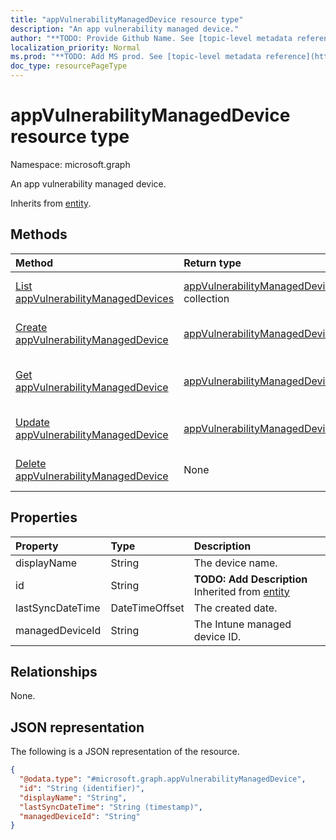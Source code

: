 ```yaml
---
title: "appVulnerabilityManagedDevice resource type"
description: "An app vulnerability managed device."
author: "**TODO: Provide Github Name. See [topic-level metadata reference](https://msgo.azurewebsites.net/add/document/guidelines/metadata.html#topic-level-metadata)**"
localization_priority: Normal
ms.prod: "**TODO: Add MS prod. See [topic-level metadata reference](https://msgo.azurewebsites.net/add/document/guidelines/metadata.html#topic-level-metadata)**"
doc_type: resourcePageType
---
```


# appVulnerabilityManagedDevice resource type

Namespace: microsoft.graph



An app vulnerability managed device.


Inherits from [entity](../resources/entity.md).

## Methods
|Method|Return type|Description|
|:---|:---|:---|
|[List appVulnerabilityManagedDevices](../api/appvulnerabilitymanageddevice-list.md)|[appVulnerabilityManagedDevice](../resources/appvulnerabilitymanageddevice.md) collection|Get a list of the [appVulnerabilityManagedDevice](../resources/appvulnerabilitymanageddevice.md) objects and their properties.|
|[Create appVulnerabilityManagedDevice](../api/appvulnerabilitymanageddevice-create.md)|[appVulnerabilityManagedDevice](../resources/appvulnerabilitymanageddevice.md)|Create a new [appVulnerabilityManagedDevice](../resources/appvulnerabilitymanageddevice.md) object.|
|[Get appVulnerabilityManagedDevice](../api/appvulnerabilitymanageddevice-get.md)|[appVulnerabilityManagedDevice](../resources/appvulnerabilitymanageddevice.md)|Read the properties and relationships of an [appVulnerabilityManagedDevice](../resources/appvulnerabilitymanageddevice.md) object.|
|[Update appVulnerabilityManagedDevice](../api/appvulnerabilitymanageddevice-update.md)|[appVulnerabilityManagedDevice](../resources/appvulnerabilitymanageddevice.md)|Update the properties of an [appVulnerabilityManagedDevice](../resources/appvulnerabilitymanageddevice.md) object.|
|[Delete appVulnerabilityManagedDevice](../api/appvulnerabilitymanageddevice-delete.md)|None|Deletes an [appVulnerabilityManagedDevice](../resources/appvulnerabilitymanageddevice.md) object.|

## Properties
|Property|Type|Description|
|:---|:---|:---|
|displayName|String|The device name.|
|id|String|**TODO: Add Description** Inherited from [entity](../resources/entity.md)|
|lastSyncDateTime|DateTimeOffset|The created date.|
|managedDeviceId|String|The Intune managed device ID.|

## Relationships
None.

## JSON representation
The following is a JSON representation of the resource.
<!-- {
  "blockType": "resource",
  "keyProperty": "id",
  "@odata.type": "microsoft.graph.appVulnerabilityManagedDevice",
  "baseType": "microsoft.graph.entity",
  "openType": false
}
-->
``` json
{
  "@odata.type": "#microsoft.graph.appVulnerabilityManagedDevice",
  "id": "String (identifier)",
  "displayName": "String",
  "lastSyncDateTime": "String (timestamp)",
  "managedDeviceId": "String"
}
```

